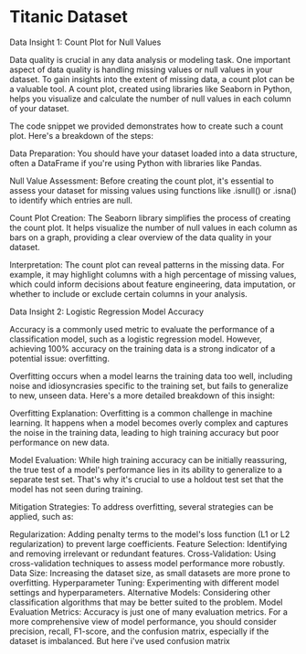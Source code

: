 # Titanic Dataset
Data Insight 1: Count Plot for Null Values

Data quality is crucial in any data analysis or modeling task. One important aspect of data quality is handling missing values or null values in your dataset. To gain insights into the extent of missing data, a count plot can be a valuable tool. A count plot, created using libraries like Seaborn in Python, helps you visualize and calculate the number of null values in each column of your dataset.

The code snippet we provided demonstrates how to create such a count plot. Here's a breakdown of the steps:

Data Preparation: You should have your dataset loaded into a data structure, often a DataFrame if you're using Python with libraries like Pandas.

Null Value Assessment: Before creating the count plot, it's essential to assess your dataset for missing values using functions like .isnull() or .isna() to identify which entries are null.

Count Plot Creation: The Seaborn library simplifies the process of creating the count plot. It helps visualize the number of null values in each column as bars on a graph, providing a clear overview of the data quality in your dataset.

Interpretation: The count plot can reveal patterns in the missing data. For example, it may highlight columns with a high percentage of missing values, which could inform decisions about feature engineering, data imputation, or whether to include or exclude certain columns in your analysis.

Data Insight 2: Logistic Regression Model Accuracy

Accuracy is a commonly used metric to evaluate the performance of a classification model, such as a logistic regression model. However, achieving 100% accuracy on the training data is a strong indicator of a potential issue: overfitting.

Overfitting occurs when a model learns the training data too well, including noise and idiosyncrasies specific to the training set, but fails to generalize to new, unseen data. Here's a more detailed breakdown of this insight:

Overfitting Explanation: Overfitting is a common challenge in machine learning. It happens when a model becomes overly complex and captures the noise in the training data, leading to high training accuracy but poor performance on new data.

Model Evaluation: While high training accuracy can be initially reassuring, the true test of a model's performance lies in its ability to generalize to a separate test set. That's why it's crucial to use a holdout test set that the model has not seen during training.

Mitigation Strategies: To address overfitting, several strategies can be applied, such as:

Regularization: Adding penalty terms to the model's loss function (L1 or L2 regularization) to prevent large coefficients.
Feature Selection: Identifying and removing irrelevant or redundant features.
Cross-Validation: Using cross-validation techniques to assess model performance more robustly.
Data Size: Increasing the dataset size, as small datasets are more prone to overfitting.
Hyperparameter Tuning: Experimenting with different model settings and hyperparameters.
Alternative Models: Considering other classification algorithms that may be better suited to the problem.
Model Evaluation Metrics: Accuracy is just one of many evaluation metrics. For a more comprehensive view of model performance, you should consider precision, recall, F1-score, and the confusion matrix, especially if the dataset is imbalanced. But here i've used confusion matrix

